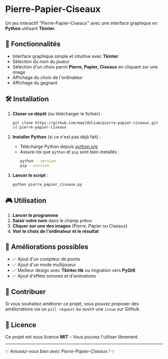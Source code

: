 # Pierre-Papier-Ciseaux

Un jeu interactif "Pierre-Papier-Ciseaux" avec une interface graphique en **Python** utilisant **Tkinter**.

## 🚀 Fonctionnalités

- Interface graphique simple et intuitive avec **Tkinter**
- Sélection du nom du joueur
- Sélection d'un choix parmi **Pierre, Papier, Ciseaux** en cliquant sur une image
- Affichage du choix de l'ordinateur
- Affichage du gagnant

## 🛠️ Installation

1. **Cloner ce dépôt** (ou télécharger le fichier) :
   ```bash
   git clone https://github.com/maeldolium/pierre-papier-ciseaux.git
   cd pierre-papier-ciseaux
   ```

2. **Installer Python** (si ce n'est pas déjà fait) :
   - Télécharge Python depuis [python.org](https://www.python.org/downloads/)
   - Assure-toi que `python` et `pip` sont bien installés :
     ```bash
     python --version
     pip --version
     ```

3. **Lancer le script** :
   ```bash
   python pierre_papier_ciseaux.py
   ```
   
## 🎮 Utilisation

1. **Lancer le programme**
2. **Saisir votre nom** dans le champ prévu
3. **Cliquer sur une des images** (Pierre, Papier ou Ciseaux)
4. **Voir le choix de l'ordinateur et le résultat**

## 🔧 Améliorations possibles

- ✅ Ajout d'un compteur de points
- ✅ Ajout d'un mode multijoueur
- ✅ Meilleur design avec **Tkinter.ttk** ou migration vers **PyQt6**
- ✅ Ajout d'effets sonores et d'animations

## 🤝 Contribuer

Si vous souhaitez améliorer ce projet, vous pouvez proposer des améliorations via un `pull request` ou ouvrir une `issue` sur GitHub.

## 📝 Licence

Ce projet est sous licence **MIT** – Vous pouvez l'utiliser librement.

---

✨ *Amusez-vous bien avec Pierre-Papier-Ciseaux !* ✨

